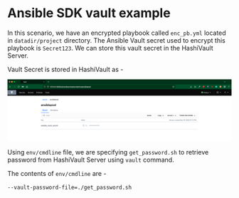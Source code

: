 Ansible SDK vault example
=========================

In this scenario, we have an encrypted playbook called ``enc_pb.yml`` located in ``datadir/project`` directory. The Ansible Vault secret used to encrypt this playbook is ``Secret123``. We can store this vault secret in the HashiVault Server.

Vault Secret is stored in HashiVault as - 

![Vault Namespace](./vault_namespace.png)


Using ``env/cmdline`` file, we are specifying ``get_password.sh`` to retrieve password from HashiVault Server using ``vault`` command.

The contents of ``env/cmdline`` are - 

```
--vault-password-file=./get_password.sh
```


